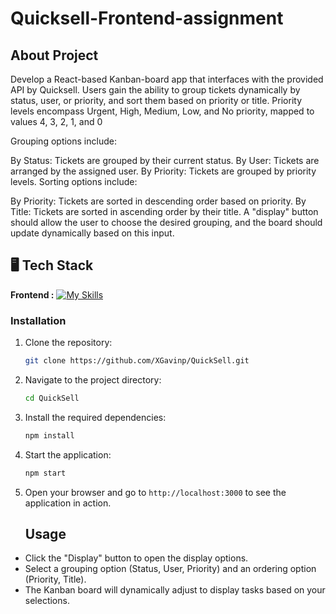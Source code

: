 # Quicksell-Frontend-assignment

## About Project
Develop a React-based Kanban-board app that interfaces with the provided API by Quicksell. Users gain the ability to group tickets dynamically by status, user, or priority, and sort them based on priority or title. Priority levels encompass Urgent, High, Medium, Low, and No priority, mapped to values 4, 3, 2, 1, and 0

Grouping options include:

By Status: Tickets are grouped by their current status.
By User: Tickets are arranged by the assigned user.
By Priority: Tickets are grouped by priority levels.
Sorting options include:

By Priority: Tickets are sorted in descending order based on priority.
By Title: Tickets are sorted in ascending order by their title.
A "display" button should allow the user to choose the desired grouping, and the board should update dynamically based on this input.


## 🖥️ Tech Stack
**Frontend :**
[![My Skills](https://skillicons.dev/icons?i=js,css,react)](https://skillicons.dev)



### Installation

1. Clone the repository:
   ```bash
   git clone https://github.com/XGavinp/QuickSell.git
   ```
2. Navigate to the project directory:
   ```bash
   cd QuickSell
   ```
3. Install the required dependencies:
   ```bash
   npm install
   ```
4. Start the application:
   ```bash
   npm start
   ```
5. Open your browser and go to `http://localhost:3000` to see the application in action.

   ## Usage
- Click the "Display" button to open the display options.
- Select a grouping option (Status, User, Priority) and an ordering option (Priority, Title).
- The Kanban board will dynamically adjust to display tasks based on your selections.


